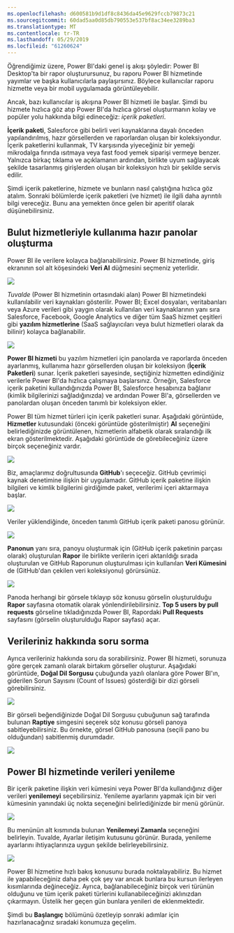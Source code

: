 ```yaml
---
ms.openlocfilehash: d600581b9d1df8c8436da45e9629fccb79873c21
ms.sourcegitcommit: 60dad5aa0d85db790553e537bf8ac34ee3289ba3
ms.translationtype: MT
ms.contentlocale: tr-TR
ms.lasthandoff: 05/29/2019
ms.locfileid: "61260624"
---
```

Öğrendiğimiz üzere, Power BI'daki genel iş akışı şöyledir: Power BI Desktop'ta bir rapor oluşturursunuz, bu raporu Power BI hizmetinde yayımlar ve başka kullanıcılarla paylaşırsınız. Böylece kullanıcılar raporu hizmette veya bir mobil uygulamada görüntüleyebilir.

Ancak, bazı kullanıcılar iş akışına Power BI hizmeti ile başlar. Şimdi bu hizmete hızlıca göz atıp Power BI'da hızlıca görsel oluşturmanın kolay ve popüler yolu hakkında bilgi edineceğiz: *içerik paketleri*.

**İçerik paketi**, Salesforce gibi belirli veri kaynaklarına dayalı önceden yapılandırılmış, hazır görsellerden ve raporlardan oluşan bir koleksiyondur. İçerik paketlerini kullanmak, TV karşısında yiyeceğiniz bir yemeği mikrodalga fırında ısıtmaya veya fast food yemek siparişi vermeye benzer. Yalnızca birkaç tıklama ve açıklamanın ardından, birlikte uyum sağlayacak şekilde tasarlanmış girişlerden oluşan bir koleksiyon hızlı bir şekilde servis edilir.

Şimdi içerik paketlerine, hizmete ve bunların nasıl çalıştığına hızlıca göz atalım. Sonraki bölümlerde içerik paketleri (ve hizmet) ile ilgili daha ayrıntılı bilgi vereceğiz. Bunu ana yemekten önce gelen bir aperitif olarak düşünebilirsiniz.

## <a name="create-out-of-the-box-dashboards-with-cloud-services"></a>Bulut hizmetleriyle kullanıma hazır panolar oluşturma
Power BI ile verilere kolayca bağlanabilirsiniz. Power BI hizmetinde, giriş ekranının sol alt köşesindeki **Veri Al** düğmesini seçmeniz yeterlidir.

![](media/0-3-dashboards-cloud-services/c0a3_1.png)

*Tuvalde* (Power BI hizmetinin ortasındaki alan) Power BI hizmetindeki kullanılabilir veri kaynakları gösterilir. Power BI; Excel dosyaları, veritabanları veya Azure verileri gibi yaygın olarak kullanılan veri kaynaklarının yanı sıra Salesforce, Facebook, Google Analytics ve diğer tüm SaaS hizmet çeşitleri gibi **yazılım hizmetlerine** (SaaS sağlayıcıları veya bulut hizmetleri olarak da bilinir) kolayca bağlanabilir.

![](media/0-3-dashboards-cloud-services/c0a3_2.png)

**Power BI hizmeti** bu yazılım hizmetleri için panolarda ve raporlarda önceden ayarlanmış, kullanıma hazır görsellerden oluşan bir koleksiyon (**İçerik Paketleri**) sunar. İçerik paketleri sayesinde, seçtiğiniz hizmetten edindiğiniz verilerle Power BI'da hızlıca çalışmaya başlarsınız. Örneğin, Salesforce içerik paketini kullandığınızda Power BI, Salesforce hesabınıza bağlanır (kimlik bilgilerinizi sağladığınızda) ve ardından Power BI'a, görsellerden ve panolardan oluşan önceden tanımlı bir koleksiyon ekler.

Power BI tüm hizmet türleri için içerik paketleri sunar. Aşağıdaki görüntüde, **Hizmetler** kutusundaki (önceki görüntüde gösterilmiştir) **Al** seçeneğini belirlediğinizde görüntülenen, hizmetlerin alfabetik olarak sıralandığı ilk ekran gösterilmektedir. Aşağıdaki görüntüde de görebileceğiniz üzere birçok seçeneğiniz vardır.

![](media/0-3-dashboards-cloud-services/c0a3_3.png)

Biz, amaçlarımız doğrultusunda **GitHub**'ı seçeceğiz. GitHub çevrimiçi kaynak denetimine ilişkin bir uygulamadır. GitHub içerik paketine ilişkin bilgileri ve kimlik bilgilerini girdiğimde paket, verilerimi içeri aktarmaya başlar.

![](media/0-3-dashboards-cloud-services/c0a3_4.png)

Veriler yüklendiğinde, önceden tanımlı GitHub içerik paketi panosu görünür.

![](media/0-3-dashboards-cloud-services/c0a3_5.png)

**Panonun** yanı sıra, panoyu oluşturmak için (GitHub içerik paketinin parçası olarak) oluşturulan **Rapor** ile birlikte verilerin içeri aktarıldığı sırada oluşturulan ve GitHub Raporunun oluşturulması için kullanılan **Veri Kümesini** de (GitHub'dan çekilen veri koleksiyonu) görürsünüz.

![](media/0-3-dashboards-cloud-services/c0a3_6.png)

Panoda herhangi bir görsele tıklayıp söz konusu görselin oluşturulduğu **Rapor** sayfasına otomatik olarak yönlendirilebilirsiniz. **Top 5 users by pull requests** görseline tıkladığınızda Power BI, Rapordaki **Pull Requests** sayfasını (görselin oluşturulduğu Rapor sayfası) açar.

## <a name="asking-questions-of-your-data"></a>Verileriniz hakkında soru sorma
Ayrıca verileriniz hakkında soru da sorabilirsiniz. Power BI hizmeti, sorunuza göre gerçek zamanlı olarak birtakım görseller oluşturur. Aşağıdaki görüntüde, **Doğal Dil Sorgusu** çubuğunda yazılı olanlara göre Power BI'ın, giderilen Sorun Sayısını (Count of Issues) gösterdiği bir dizi görseli görebilirsiniz.

![](media/0-3-dashboards-cloud-services/c0a3_7.png)

Bir görseli beğendiğinizde Doğal Dil Sorgusu çubuğunun sağ tarafında bulunan **Raptiye** simgesini seçerek söz konusu görseli panoya sabitleyebilirsiniz. Bu örnekte, görsel GitHub panosuna (seçili pano bu olduğundan) sabitlenmiş durumdadır.

![](media/0-3-dashboards-cloud-services/c0a3_8.png)

## <a name="refreshing-data-in-the-power-bi-service"></a>Power BI hizmetinde verileri yenileme
Bir içerik paketine ilişkin veri kümesini veya Power BI'da kullandığınız diğer verileri **yenilemeyi** seçebilirsiniz. Yenileme ayarlarını yapmak için bir veri kümesinin yanındaki üç nokta seçeneğini belirlediğinizde bir menü görünür.

![](media/0-3-dashboards-cloud-services/c0a3_9.png)

Bu menünün alt kısmında bulunan **Yenilemeyi Zamanla** seçeneğini belirleyin. Tuvalde, Ayarlar iletişim kutusunu görünür. Burada, yenileme ayarlarını ihtiyaçlarınıza uygun şekilde belirleyebilirsiniz.

![](media/0-3-dashboards-cloud-services/c0a3_10.png)

Power BI hizmetine hızlı bakış konusunu burada noktalayabiliriz. Bu hizmet ile yapabileceğiniz daha pek çok şey var ancak bunlara bu kursun ilerleyen kısımlarında değineceğiz. Ayrıca, bağlanabileceğiniz birçok veri türünün olduğunu ve tüm içerik paketi türlerini kullanabileceğinizi aklınızdan çıkarmayın. Üstelik her geçen gün bunlara yenileri de eklenmektedir.

Şimdi bu **Başlangıç** bölümünü özetleyip sonraki adımlar için hazırlanacağınız sıradaki konumuza geçelim.

